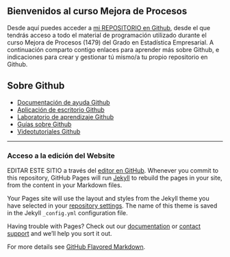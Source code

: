 ## Bienvenidos al curso Mejora de Procesos

Desde aquí puedes acceder a [mi REPOSITORIO en Github](https://github.com/umh1479/MejoraProcesos), desde el que tendrás acceso a todo el material de programación utilizado durante el curso Mejora de Procesos (1479) del Grado en Estadística Empresarial.
A continuación comparto contigo enlaces para aprender más sobre Github, e indicaciones para crear y gestionar tú mismo/a tu propio repositorio en Github.

## Sobre Github

- [Documentación de ayuda Github](https://docs.github.com/es)
- [Aplicación de escritorio Github](https://docs.github.com/es/desktop)
- [Laboratorio de aprendizaje Github](https://lab.github.com/)
- [Guías sobre Github](https://guides.github.com/)
- [Videotutoriales Github](https://www.youtube.com/githubguides)


---
### Acceso a la edición del Website


EDITAR ESTE SITIO a través del [editor en GitHub](https://github.com/umh1479/MejoraProcesos/edit/gh-pages/index.md).
Whenever you commit to this repository, GitHub Pages will run [Jekyll](https://jekyllrb.com/) to rebuild the pages in your site, from the content in your Markdown files.

Your Pages site will use the layout and styles from the Jekyll theme you have selected in your [repository settings](https://github.com/umh1479/MejoraProcesos/settings). The name of this theme is saved in the Jekyll `_config.yml` configuration file.

Having trouble with Pages? Check out our [documentation](https://docs.github.com/categories/github-pages-basics/) or [contact support](https://github.com/contact) and we’ll help you sort it out.

For more details see [GitHub Flavored Markdown](https://guides.github.com/features/mastering-markdown/).

